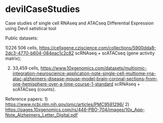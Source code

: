 # devilCaseStudies
Case studies of single cell RNAseq and ATACseq Differential Expression using Devil satistical tool 

Public datasets:

1)226 506 cells, https://cellxgene.cziscience.com/collections/5900dda8-2dc3-4770-b604-084eac1c2c82 scRNAseq + scATACseq (gene activity matrix);
  
2) 33,459 cells, https://www.10xgenomics.com/datasets/multiomic-integration-neuroscience-application-note-single-cell-multiome-rna-atac-alzheimers-disease-mouse-model-brain-coronal-sections-from-one-hemisphere-over-a-time-course-1-standard  scRNAseq + scATACseq (counts).

Reference papers: 1) https://www.ncbi.nlm.nih.gov/pmc/articles/PMC9581296/ 2) https://pages.10xgenomics.com/rs/446-PBO-704/images/10x_App-Note_Alzheimers_Letter_Digital.pdf
  

